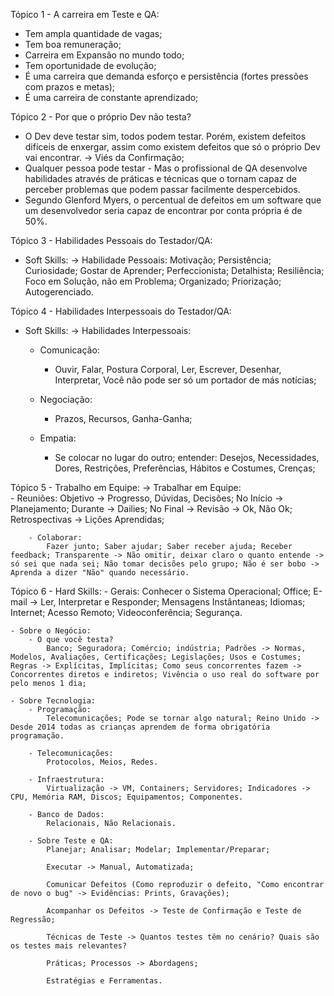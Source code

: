 Tópico 1 - A carreira em Teste e QA:
- Tem ampla quantidade de vagas;
- Tem boa remuneração;
- Carreira em Expansão no mundo todo;
- Tem oportunidade de evolução;
- É uma carreira que demanda esforço e persistência (fortes pressões com prazos e metas);
- É uma carreira de constante aprendizado;
 
Tópico 2 - Por que o próprio Dev não testa?
- O Dev deve testar sim, todos podem testar. Porém, existem defeitos difíceis de enxergar, assim como existem defeitos que só o próprio Dev vai encontrar. -> Viés da Confirmação;
- Qualquer pessoa pode testar - Mas o profissional de QA desenvolve habilidades através de práticas e técnicas que o tornam capaz de perceber problemas que podem passar facilmente despercebidos.
- Segundo Glenford Myers, o percentual de defeitos em um software que um desenvolvedor seria capaz de encontrar por conta própria é de 50%.

Tópico 3 - Habilidades Pessoais do Testador/QA:
- Soft Skills:
-> Habilidade Pessoais:
    Motivação; Persistência; Curiosidade; Gostar de Aprender; Perfeccionista; Detalhista; Resiliência; Foco em Solução, não em Problema; Organizado; Priorização; Autogerenciado.

Tópico 4 - Habilidades Interpessoais do Testador/QA:
- Soft Skills:
-> Habilidades Interpessoais:
    - Comunicação:
        - Ouvir, Falar, Postura Corporal, Ler, Escrever, Desenhar, Interpretar, Você não pode ser só um portador de más notícias;

    - Negociação:
        - Prazos, Recursos, Ganha-Ganha;

    - Empatia:
        - Se colocar no lugar do outro; entender: Desejos, Necessidades, Dores, Restrições, Preferências, Hábitos e Costumes, Crenças;

Tópico 5 - Trabalho em Equipe:
    -> Trabalhar em Equipe:     
        - Reuniões:
            Objetivo -> Progresso, Dúvidas, Decisões;
            No Início -> Planejamento;
            Durante -> Dailies;
            No Final -> Revisão -> Ok, Não Ok; Retrospectivas -> Lições Aprendidas;

        - Colaborar:
            Fazer junto; Saber ajudar; Saber receber ajuda; Receber feedback; Transparente -> Não omitir, deixar claro o quanto entende -> só sei que nada sei; Não tomar decisões pelo grupo; Não é ser bobo -> Aprenda a dizer "Não" quando necessário.
        
Tópico 6 - Hard Skills:
    - Gerais:
        Conhecer o Sistema Operacional; Office; E-mail -> Ler, Interpretar e Responder; Mensagens Instântaneas; Idiomas; Internet; Acesso Remoto; Videoconferência; Segurança.

    - Sobre o Negócio:
        - O que você testa?  
            Banco; Seguradora; Comércio; indústria; Padrões -> Normas, Modelos, Avaliações, Certificações; Legislações; Usos e Costumes; Regras -> Explícitas, Implícitas; Como seus concorrentes fazem -> Concorrentes diretos e indiretos; Vivência o uso real do software por pelo menos 1 dia;

    - Sobre Tecnologia:
        - Programação:
            Telecomunicações; Pode se tornar algo natural; Reino Unido -> Desde 2014 todas as crianças aprendem de forma obrigatória programação.

        - Telecomunicações:
            Protocolos, Meios, Redes.

        - Infraestrutura:
            Virtualização -> VM, Containers; Servidores; Indicadores -> CPU, Memória RAM, Discos; Equipamentos; Componentes.

        - Banco de Dados:
            Relacionais, Não Relacionais.

        - Sobre Teste e QA:
            Planejar; Analisar; Modelar; Implementar/Preparar; 

            Executar -> Manual, Automatizada; 

            Comunicar Defeitos (Como reproduzir o defeito, "Como encontrar de novo o bug" -> Evidências: Prints, Gravações); 

            Acompanhar os Defeitos -> Teste de Confirmação e Teste de Regressão;

            Técnicas de Teste -> Quantos testes têm no cenário? Quais são os testes mais relevantes?

            Práticas; Processos -> Abordagens; 
            
            Estratégias e Ferramentas.